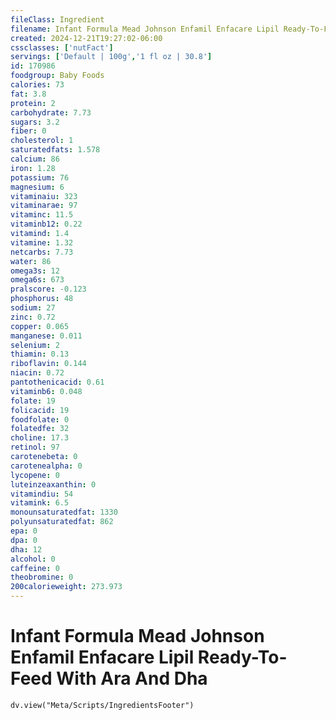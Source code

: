 ```yaml
---
fileClass: Ingredient
filename: Infant Formula Mead Johnson Enfamil Enfacare Lipil Ready-To-Feed With Ara And Dha
created: 2024-12-21T19:27:02-06:00
cssclasses: ['nutFact']
servings: ['Default | 100g','1 fl oz | 30.8']
id: 170986
foodgroup: Baby Foods
calories: 73
fat: 3.8
protein: 2
carbohydrate: 7.73
sugars: 3.2
fiber: 0
cholesterol: 1
saturatedfats: 1.578
calcium: 86
iron: 1.28
potassium: 76
magnesium: 6
vitaminaiu: 323
vitaminarae: 97
vitaminc: 11.5
vitaminb12: 0.22
vitamind: 1.4
vitamine: 1.32
netcarbs: 7.73
water: 86
omega3s: 12
omega6s: 673
pralscore: -0.123
phosphorus: 48
sodium: 27
zinc: 0.72
copper: 0.065
manganese: 0.011
selenium: 2
thiamin: 0.13
riboflavin: 0.144
niacin: 0.72
pantothenicacid: 0.61
vitaminb6: 0.048
folate: 19
folicacid: 19
foodfolate: 0
folatedfe: 32
choline: 17.3
retinol: 97
carotenebeta: 0
carotenealpha: 0
lycopene: 0
luteinzeaxanthin: 0
vitamindiu: 54
vitamink: 6.5
monounsaturatedfat: 1330
polyunsaturatedfat: 862
epa: 0
dpa: 0
dha: 12
alcohol: 0
caffeine: 0
theobromine: 0
200calorieweight: 273.973
---
```


# Infant Formula Mead Johnson Enfamil Enfacare Lipil Ready-To-Feed With Ara And Dha

```dataviewjs
dv.view("Meta/Scripts/IngredientsFooter")
```